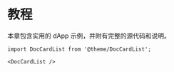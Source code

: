 # 教程

本章包含实用的 dApp 示例，并附有完整的源代码和说明。

```mdx-code-block
import DocCardList from '@theme/DocCardList';

<DocCardList />
```
